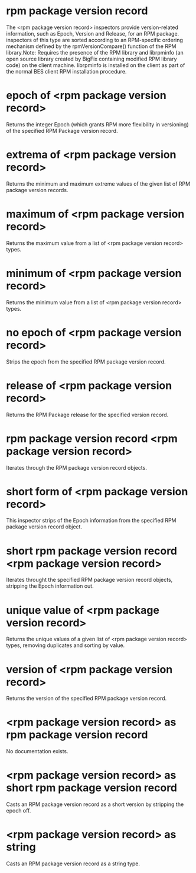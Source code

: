 # rpm package version record

The &lt;rpm package version record&gt; inspectors provide version-related information, such as Epoch, Version and Release, for an RPM package. inspectors of this type are sorted according to an RPM-specific ordering mechanism defined by the rpmVersionCompare() function of the RPM library.Note: Requires the presence of the RPM library and librpminfo (an open source library created by BigFix containing modified RPM library code) on the client machine. librpminfo is installed on the client as part of the normal BES client RPM installation procedure.

# epoch of &lt;rpm package version record&gt;

Returns the integer Epoch (which grants RPM more flexibility in versioning) of the specified RPM Package version record.

# extrema of &lt;rpm package version record&gt;

Returns the minimum and maximum extreme values of the given list of RPM package version records.

# maximum of &lt;rpm package version record&gt;

Returns the maximum value from a list of &lt;rpm package version record&gt; types.

# minimum of &lt;rpm package version record&gt;

Returns the minimum value from a list of &lt;rpm package version record&gt; types.

# no epoch of &lt;rpm package version record&gt;

Strips the epoch from the specified RPM package version record.

# release of &lt;rpm package version record&gt;

Returns the RPM Package release for the specified version record.

# rpm package version record &lt;rpm package version record&gt;

Iterates through the RPM package version record objects.

# short form of &lt;rpm package version record&gt;

This inspector strips of the Epoch information from the specified RPM package version record object.

# short rpm package version record &lt;rpm package version record&gt;

Iterates throught the specified RPM package version record objects, stripping the Epoch information out.

# unique value of &lt;rpm package version record&gt;

Returns the unique values of a given list of &lt;rpm package version record&gt; types, removing duplicates and sorting by value.

# version of &lt;rpm package version record&gt;

Returns the version of the specified RPM package version record.

# &lt;rpm package version record&gt; as rpm package version record

No documentation exists.

# &lt;rpm package version record&gt; as short rpm package version record

Casts an RPM package version record as a short version by stripping the epoch off.

# &lt;rpm package version record&gt; as string

Casts an RPM package version record as a string type.
